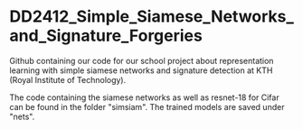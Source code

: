 # DD2412_Simple_Siamese_Networks_and_Signature_Forgeries
Github containing our code for our school project about representation learning with simple siamese networks and signature detection at KTH (Royal Institute of Technology).

The code containing the siamese networks as well as resnet-18 for Cifar can be found in the folder "simsiam". The trained models are saved under "nets".
